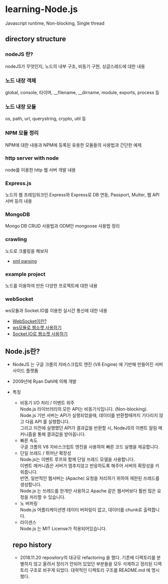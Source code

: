 # learning-Node.js
Javascript runtime, Non-blocking, Single thread

## directory structure  
### nodeJS 란?  
nodeJS가 무엇인지, 노드의 내부 구조, 비동기 구현, 싱글스레드에 대한 내용
  
### 노드 내장 객체  
global, console, 타이머, __filename, __dirname, module, exports, process 등  
  
### 노드 내장 모듈  
os, path, url, querystring, crypto, util 등  
  
### NPM 모듈 정리  
NPM에 대한 내용과 NPM에 등록된 유용한 모듈들의 사용법과 간단한 예제  
  
### http server with node  
node를 이용한 http 웹 서버 개발 내용
  
### Express.js  
노드의 웹 프레임워크인 Express와 Express로 DB 연동, Passport, Multer, 웹 API 서버 등의 내용  
  
### MongoDB  
Mongo DB CRUD 사용법과 ODM인 mongoose 사용법 정리
  
### crawling  
노드로 크롤링을 해보자  
* [xml parsing](https://github.com/huewilliams/node.js-by-server/blob/master/crawling/xml%20parser/weather.js)  
### example project  
노드를 이용하여 만든 다양한 프로젝트에 대한 내용  
  
### webSocket  
ws모듈과 Socket.IO를 이용한 실시간 통신에 대한 내용  
* [WebSocket이란?](https://github.com/huewilliams/study-note/blob/master/webSocket.md) 
* [ws모듈로 웹소켓 사용하기](https://github.com/huewilliams/node.js-by-server/tree/master/webSocket/ws%20module/message%20send)  
* [Socket.IO로 웹소켓 사용하기](https://github.com/huewilliams/node.js-by-server/tree/master/webSocket/Socket.IO/send%20message)  

## Node.js란?
* NodeJS 는 구글 크롬의 자바스크립트 엔진 (V8 Engine) 에 기반해 만들어진 서버 사이드 플랫폼
* 2009년에 Ryan Dahl에 의해 개발
  
* 특징
  + 비동기 I/O 처리 / 이벤트 위주  
  Node.js 라이브러리의 모든 API는 비동기식입니다. (Non-blocking).  
  Node.js 기반 서버는 API가 실행되었을때, 데이터를 반환할때까지 기다리지 않고 다음 API 를 실행합니다.   
  그리고 이전에 실행했던 API가 결과값을 반환할 시, NodeJS의 이벤트 알림 메커니즘을 통해 결과값을 받아옵니다.  
  + 빠른 속도  
  구글 크롬의 V8 자바스크립트 엔진을 사용하여 빠른 코드 실행을 제공합니다.
  + 단일 쓰레드 / 뛰어난 확장성  
  Node.js는 이벤트 루프와 함께 단일 쓰레드 모델을 사용합니다.  
  이벤트 메커니즘은 서버가 멈추지않고 반응하도록 해주어 서버의 확장성을 키워줍니다.  
  반면,  일반적인 웹서버는 (Apache) 요청을 처리하기 위하여 제한된 쓰레드를 생성합니다.  
  Node.js 는 쓰레드를 한개만 사용하고  Apache 같은 웹서버보다 훨씬 많은 요청을 처리할 수 있습니다.  
  + 노  버퍼링  
  Node.js 어플리케이션엔 데이터 버퍼링이 없고, 데이터를 chunk로 출력합니다.  
  + 라이센스  
  Node.js 는 MIT License가 적용되어있습니다.
  
  ## repo history 
  * 2018.11.20 repository의 대규모 refactoring 을 했다. 기존에 디렉토리를 분별하지 않고 올려서 정리가 안되어 있었던 부분들을 모두 삭제하고 정리된 디렉토리 구조로 바꾸게 되었다. 대략적인 디렉토리 구조를 README.md 에 명시했다.